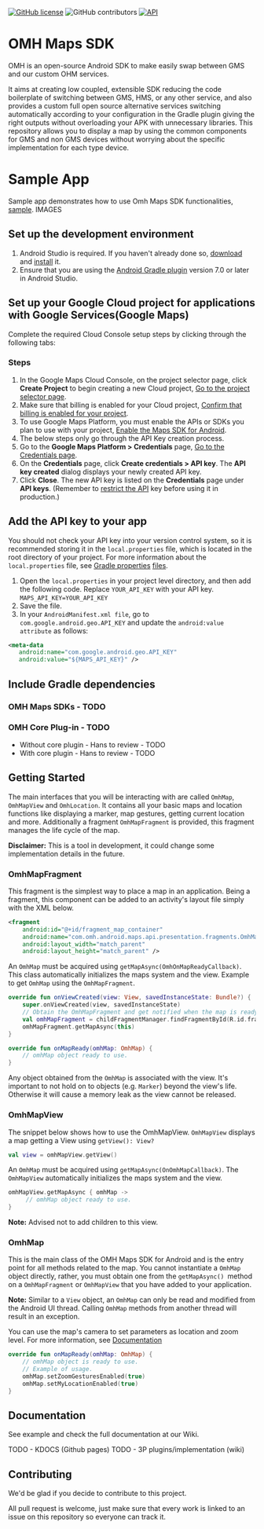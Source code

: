 [![GitHub license](https://img.shields.io/github/license/openmobilehub/omh-maps)](https://github.com/openmobilehub/omh-maps/blob/main/LICENSE)
![GitHub contributors](https://img.shields.io/github/contributors/openmobilehub/omh-maps)
[![API](https://img.shields.io/badge/API-21%2B-green.svg?style=flat)](https://developer.android.com/studio/releases/platforms#5.0)


# OMH Maps SDK
OMH is an open-source Android SDK to make easily swap between GMS and our custom OHM services.

It aims at creating low coupled, extensible SDK reducing the code boilerplate of switching between GMS, HMS, or any other service, and also provides a custom full open source alternative services switching automatically according to your configuration in the Gradle plugin giving the right outputs without overloading your APK with unnecessary libraries.
This repository allows you to display a map by using the common components for GMS and non GMS devices without worrying about the specific implementation for each type device.

# Sample App
Sample app demonstrates how to use Omh Maps SDK functionalities, [sample](/omh-maps/tree/develop/maps-sample).
IMAGES

## Set up the development environment
1. Android Studio is required. If you haven't already done so, [download](https://developer.android.com/studio/index.html) and [install](https://developer.android.com/studio/install.html?pkg=studio) it.
2. Ensure that you are using the [Android Gradle plugin](https://developer.android.com/studio/releases/gradle-plugin) version 7.0 or later in Android Studio.

## Set up your Google Cloud project for applications with Google Services(Google Maps)
Complete the required Cloud Console setup steps by clicking through the following tabs:

### Steps
1. In the Google Maps Cloud Console, on the project selector page, click **Create Project** to begin creating a new Cloud project, [Go to the project selector page](https://console.cloud.google.com/projectselector2/home/dashboard?utm_source=Docs_ProjectSelector&_gl=1*1ylhfe0*_ga*MTUwMDIzODY1Ni4xNjc1OTYyMDgw*_ga_NRWSTWS78N*MTY4MjA4ODIyNS44NS4xLjE2ODIwODgyMzcuMC4wLjA.). 
2. Make sure that billing is enabled for your Cloud project, [Confirm that billing is enabled for your project](https://console.cloud.google.com/project/_/billing?_gl=1*msea12*_ga*MTUwMDIzODY1Ni4xNjc1OTYyMDgw*_ga_NRWSTWS78N*MTY4MjA4ODIyNS44NS4xLjE2ODIwODgyMzcuMC4wLjA.). 
3. To use Google Maps Platform, you must enable the APIs or SDKs you plan to use with your project, [Enable the Maps SDK for Android](https://console.cloud.google.com/apis/library/maps-android-backend.googleapis.com?utm_source=Docs_EnableSpecificAPI&_gl=1*t8hu9m*_ga*MTUwMDIzODY1Ni4xNjc1OTYyMDgw*_ga_NRWSTWS78N*MTY4MjA4ODIyNS44NS4xLjE2ODIwODgyMzcuMC4wLjA.).
4. The below steps only go through the API Key creation process.
5. Go to the **Google Maps Platform > Credentials** page, [Go to the Credentials page](https://console.cloud.google.com/project/_/google/maps-apis/credentials?utm_source=Docs_Credentials&_gl=1*9zgq7y*_ga*MTUwMDIzODY1Ni4xNjc1OTYyMDgw*_ga_NRWSTWS78N*MTY4MjA4ODIyNS44NS4xLjE2ODIwODgyMzcuMC4wLjA.).
6. On the **Credentials** page, click **Create credentials > API key**. The **API key created** dialog displays your newly created API key.
7. Click **Close**. The new API key is listed on the **Credentials** page under **API keys**. (Remember to [restrict the API](https://developers.google.com/maps/api-security-best-practices#restricting-api-keys) key before using it in production.)

## Add the API key to your app
You should not check your API key into your version control system, so it is recommended
storing it in the `local.properties` file, which is located in the root directory of your project.
For more information about the `local.properties` file, see [Gradle properties](https://developer.android.com/studio/build#properties-files)
[files](https://developer.android.com/studio/build#properties-files).
1. Open the `local.properties` in your project level directory, and then add the following code. Replace `YOUR_API_KEY` with your API key.
`MAPS_API_KEY=YOUR_API_KEY`
2. Save the file.
3. In your `AndroidManifest.xml file`, go to `com.google.android.geo.API_KEY` and update the `android:value attribute` as follows:

```xml
<meta-data
   android:name="com.google.android.geo.API_KEY"
   android:value="${MAPS_API_KEY}" />
```
## Include Gradle dependencies

### OMH Maps SDKs - TODO
### OMH Core Plug-in - TODO
* Without core plugin - Hans to review - TODO
* With core plugin - Hans to review - TODO

## Getting Started
The main interfaces that you will be interacting with are called `OmhMap`, `OmhMapView` and `OmhLocation`.
It contains all your basic maps and location functions like displaying a marker, map gestures, getting current location and more.
Additionally a fragment `OmhMapFragment` is provided, this fragment manages the life cycle of the map.

**Disclaimer:** This is a tool in development, it could change some implementation details in the future.

### OmhMapFragment
This fragment is the simplest way to place a map in an application.
Being a fragment, this component can be added to an activity's layout file simply with the XML below.

```xml
<fragment
    android:id="@+id/fragment_map_container"
    android:name="com.omh.android.maps.api.presentation.fragments.OmhMapFragment"
    android:layout_width="match_parent"
    android:layout_height="match_parent" />
```

An `OmhMap` must be acquired using `getMapAsync(OmhOnMapReadyCallback)`. This class automatically initializes the maps system and the view.
Example to get `OmhMap` using the `OmhMapFragment`.

```kotlin
override fun onViewCreated(view: View, savedInstanceState: Bundle?) {
    super.onViewCreated(view, savedInstanceState)
    // Obtain the OmhMapFragment and get notified when the map is ready to be used.
    val omhMapFragment = childFragmentManager.findFragmentById(R.id.fragment_map_container) as? OmhMapFragment
    omhMapFragment.getMapAsync(this)
}

override fun onMapReady(omhMap: OmhMap) {
    // omhMap object ready to use.
}
```

Any object obtained from the `OmhMap` is associated with the view. It's important to not hold on to objects (e.g. `Marker`) beyond the view's life. Otherwise it will cause a memory leak as the view cannot be released.

### OmhMapView
The snippet below shows how to use the OmhMapView. `OmhMapView` displays a map getting a View using `getView(): View?`

```kotlin
val view = omhMapView.getView()
```

An `OmhMap` must be acquired using `getMapAsync(OnOmhMapCallback)`. The `OmhMapView` automatically initializes the maps system and the view.

```kotlin
omhMapView.getMapAsync { omhMap ->
     // omhMap object ready to use.
}
```

**Note:** Advised not to add children to this view.

### OmhMap
This is the main class of the OMH Maps SDK for Android and is the entry point for all methods related to the map. You cannot instantiate a `OmhMap` object directly, rather, you must obtain one from the `getMapAsync() `method on a `OmhMapFragment` or `OmhMapView` that you have added to your application.

**Note:** Similar to a `View` object, an `OmhMap` can only be read and modified from the Android UI thread. Calling `OmhMap` methods from another thread will result in an exception.

You can use the map's camera to set parameters as location and zoom level. For more information, see [Documentation](#documentation)

```kotlin
override fun onMapReady(omhMap: OmhMap) {
    // omhMap object is ready to use.
    // Example of usage. 
    omhMap.setZoomGesturesEnabled(true)
    omhMap.setMyLocationEnabled(true)
}
```

## Documentation

See example and check the full documentation at our Wiki.

TODO - KDOCS (Github pages)
TODO - 3P plugins/implementation (wiki)

## Contributing

We'd be glad if you decide to contribute to this project.

All pull request is welcome, just make sure that every work is linked to an issue on this repository so everyone can track it.
